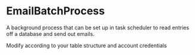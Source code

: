# EmailBatchProcess

A background process that can be set up in task scheduler to read entries off a database and send out emails.

Modify according to your table structure and account credentials
